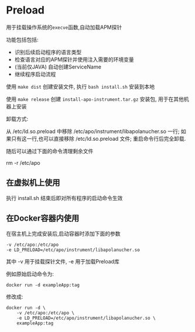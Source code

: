 # Preload

用于挂载操作系统的`execve`函数,自动加载APM探针

功能包括包括:

- 识别后续启动程序的语言类型
- 检查语言对应的APM探针并使用注入需要的环境变量
- (当前仅JAVA) 自动创建ServiceName
- 继续程序启动流程

使用 `make dist` 创建安装文件, 执行 `bash install.sh` 安装到本地

使用 `make release` 创建 `install-apo-instrument.tar.gz` 安装包, 用于在其他机器上安装

卸载方式:

从 /etc/ld.so.preload 中移除 /etc/apo/instrument/libapolanucher.so 一行;
如果只有这一行,也可以直接移除 /etc/ld.so.preload 文件;
重启命令行后完全卸载.

随后可以通过下面的命令清理剩余文件

rm -r /etc/apo

## 在虚拟机上使用

执行 install.sh 结束后即对所有程序的启动命令生效

## 在Docker容器内使用

在宿主机上完成安装后,启动容器时添加下面的参数

    -v /etc/apo:/etc/apo
    -e LD_PRELOAD=/etc/apo/instrument/libapolanucher.so

其中 -v 用于挂载探针文件, -e 用于加载Preload库

例如原始启动命令为:

    docker run -d exampleApp:tag

修改成:

    docker run -d \
        -v /etc/apo:/etc/apo \
        -e LD_PRELOAD=/etc/apo/instrument/libapolanucher.so \
        exampleApp:tag
